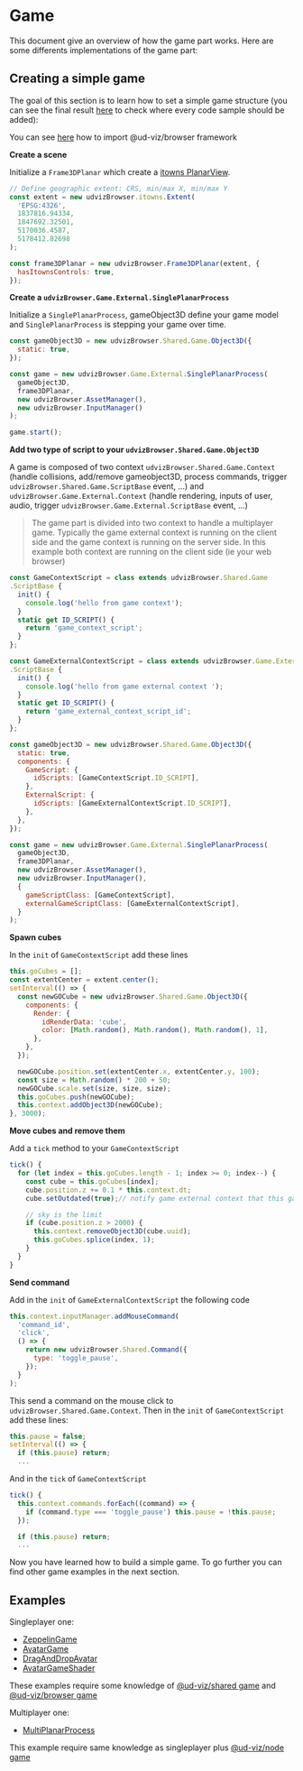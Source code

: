 # Game

This document give an overview of how the game part works. Here are some differents implementations of the game part:

## Creating a simple game

The goal of this section is to learn how to set a simple game structure (you can see the final result [here](../../../examples/SimpleGame.html) to check where every code sample should be added):

You can see [here](./todo) how to import @ud-viz/browser framework

**Create a scene**

Initialize a `Frame3DPlanar` which create a [itowns PlanarView](http://www.itowns-project.org/itowns/docs/#api/View/PlanarView).

```js
// Define geographic extent: CRS, min/max X, min/max Y
const extent = new udvizBrowser.itowns.Extent(
  'EPSG:4326',
  1837816.94334,
  1847692.32501,
  5170036.4587,
  5178412.82698
);

const frame3DPlanar = new udvizBrowser.Frame3DPlanar(extent, {
  hasItownsControls: true,
});

```

**Create a `udvizBrowser.Game.External.SinglePlanarProcess`**

Initialize a `SinglePlanarProcess`, gameObject3D define your game model and `SinglePlanarProcess` is stepping your game over time.

```js
const gameObject3D = new udvizBrowser.Shared.Game.Object3D({
  static: true,
});

const game = new udvizBrowser.Game.External.SinglePlanarProcess(
  gameObject3D,
  frame3DPlanar,
  new udvizBrowser.AssetManager(),
  new udvizBrowser.InputManager()
);

game.start();
```

**Add two type of script to your `udvizBrowser.Shared.Game.Object3D`**

A game is composed of two context `udvizBrowser.Shared.Game.Context` (handle collisions, add/remove gameobject3D, process commands, trigger `udvizBrowser.Shared.Game.ScriptBase` event, ...) and `udvizBrowser.Game.External.Context` (handle rendering, inputs of user, audio, trigger `udvizBrowser.Game.External.ScriptBase` event, ...)

>The game part is divided into two context to handle a multiplayer game. Typically the game external context is running on the client side and the game context is running on the server side. In this example both context are running on the client side (ie your web browser) 

```js
const GameContextScript = class extends udvizBrowser.Shared.Game
.ScriptBase {
  init() {
    console.log('hello from game context');
  }
  static get ID_SCRIPT() {
    return 'game_context_script';
  }
};

const GameExternalContextScript = class extends udvizBrowser.Game.External
.ScriptBase {
  init() {
    console.log('hello from game external context ');
  }
  static get ID_SCRIPT() {
    return 'game_external_context_script_id';
  }
};

const gameObject3D = new udvizBrowser.Shared.Game.Object3D({
  static: true,
  components: {
    GameScript: {
      idScripts: [GameContextScript.ID_SCRIPT],
    },
    ExternalScript: {
      idScripts: [GameExternalContextScript.ID_SCRIPT],
    },
  },
});

const game = new udvizBrowser.Game.External.SinglePlanarProcess(
  gameObject3D,
  frame3DPlanar,
  new udvizBrowser.AssetManager(),
  new udvizBrowser.InputManager(),
  {
    gameScriptClass: [GameContextScript],
    externalGameScriptClass: [GameExternalContextScript],
  }
);
```

**Spawn cubes**

In the `init` of `GameContextScript` add these lines

```js
this.goCubes = [];
const extentCenter = extent.center();
setInterval(() => {
  const newGOCube = new udvizBrowser.Shared.Game.Object3D({
    components: {
      Render: {
        idRenderData: 'cube',
        color: [Math.random(), Math.random(), Math.random(), 1],
      },
    },
  });

  newGOCube.position.set(extentCenter.x, extentCenter.y, 100);
  const size = Math.random() * 200 + 50;
  newGOCube.scale.set(size, size, size);
  this.goCubes.push(newGOCube);
  this.context.addObject3D(newGOCube);
}, 3000);
```

**Move cubes and remove them**

Add a `tick` method to your `GameContextScript`

```js
tick() {
  for (let index = this.goCubes.length - 1; index >= 0; index--) {
    const cube = this.goCubes[index];
    cube.position.z += 0.1 * this.context.dt;
    cube.setOutdated(true);// notify game external context that this gameobject need update 

    // sky is the limit
    if (cube.position.z > 2000) {
      this.context.removeObject3D(cube.uuid);
      this.goCubes.splice(index, 1);
    }
  }
}
```

**Send command**

Add in the `init` of `GameExternalContextScript` the following code

```js
this.context.inputManager.addMouseCommand(
  'command_id',
  'click',
  () => {
    return new udvizBrowser.Shared.Command({
      type: 'toggle_pause',
    });
  }
);
```

This send a command on the mouse click to `udvizBrowser.Shared.Game.Context`. Then in the `init` of `GameContextScript` add these lines:

```js
this.pause = false;
setInterval(() => {
  if (this.pause) return;
  ...
```

And in the `tick` of `GameContextScript`

```js
tick() {
  this.context.commands.forEach((command) => {
    if (command.type === 'toggle_pause') this.pause = !this.pause;
  });

  if (this.pause) return;
  ...
```

Now you have learned how to build a simple game. To go further you can find other game examples in the next section.
 

## Examples

Singleplayer one: 

* [ZeppelinGame](../../../examples/ZeppelinGame.html)
* [AvatarGame](../../../examples/AvatarGame.html)
* [DragAndDropAvatar](../../../examples/DragAndDropAvatar.html)
* [AvatarGameShader](../../../examples/AvatarGameShader.html)

These examples require some knowledge of [@ud-viz/shared game](./ud_viz_shared/shared_game.md) and [@ud-viz/browser game](./ud_viz_browser/browser_game.md)

Multiplayer one:

* [MultiPlanarProcess](../../../examples/MultiPlanarProcess.html)

This example require same knowledge as singleplayer plus [@ud-viz/node game](./ud_viz_node/node_game.md)